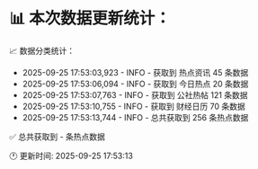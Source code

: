 📊 本次数据更新统计：
==========================

📈 数据分类统计：
- 2025-09-25 17:53:03,923 - INFO - 获取到 热点资讯 45 条数据
- 2025-09-25 17:53:06,094 - INFO - 获取到 今日热点 20 条数据
- 2025-09-25 17:53:07,763 - INFO - 获取到 公社热帖 121 条数据
- 2025-09-25 17:53:10,755 - INFO - 获取到 财经日历 70 条数据
- 2025-09-25 17:53:13,744 - INFO - 总共获取到 256 条热点数据

✅ 总共获取到 - 条热点数据

🕐 更新时间: 2025-09-25 17:53:13
